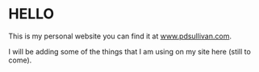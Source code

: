 HELLO
===============
This is my personal website you can find it at www.pdsullivan.com.

I will be adding some of the things that I am using on my site here (still to come).
